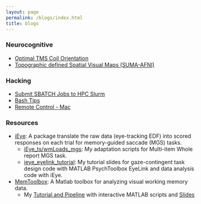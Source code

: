 ```yaml
---
layout: page
permalink: /blogs/index.html
title: blogs
---
```


### Neurocognitive

- [Optimal TMS Coil Orientation](https://classic-comb-130.notion.site/Optimal-TMS-Coil-Orientation-67cead69b489400e82980f61b68994c1?pvs=4)
- [Topographic defined Spatial Visual Maps (SUMA-AFNI)](https://classic-comb-130.notion.site/Topographical-Spatial-Visual-Maps-183d241be78e4a37b98755d7fdab9bba?pvs=4)

### Hacking

- [Submit SBATCH Jobs to HPC Slurm](https://classic-comb-130.notion.site/Submit-Jobs-to-HPC-Slurm-34dfb2417fa0407da32dae4002401d5e?pvs=4)
- [Bash Tips](https://classic-comb-130.notion.site/ssh-Issues-baa2e0ac79a54d108c5ace253c709eca?pvs=4)
- [Remote Control - Mac](https://classic-comb-130.notion.site/Remote-Control-Mac-02d1741e3bc74ca69758ba912a1a3ad9?pvs=4)

### Resources

- [iEye](https://wemackey.github.io/iEye/): A package translate the raw data (eye-tracking EDF) into scored responses on each trial for memory-guided saccade (MGS) tasks.
  - [iEye_ts/wmLoads_mgs](https://github.com/Qingqing-Yang-177/iEye_qy-WMLoads/tree/iEye_ts/): My adaptation scripts for Multi-item Whole report MGS task.
  - [ieye_eyelink_tutorial](file/ieye_eyelink_tutorial.pdf): My tutorial slides for gaze-contingent task design code with MATLAB PsychToolbox EyeLink and data analysis code with iEye.
- [MemToolbox](https://github.com/visionlab/MemToolbox): A Matlab toolbox for analyzing visual working memory data.
  - My [Tutorial and Pipeline](https://github.com/Qingqing-Yang-177/MemToolbox_Tutorial-Pipeline/tree/master) with interactive MATLAB scripts and [Slides](file/memtoolbox_tutorial_slides.pdf)


<br>
